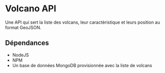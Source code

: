 # Volcano API



Une API qui sert la liste des volcans, leur caractèristique et leurs position au format GeoJSON.



## Dépendances



- NodeJS
- NPM
- Un base de données MongoDB provisionnée avec la liste de volcans

